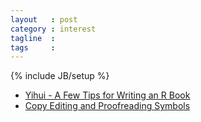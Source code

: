 ```yaml
---
layout   : post
category : interest
tagline  : 
tags     : 
---
```

{% include JB/setup %}

- [Yihui - A Few Tips for Writing an R Book](http://yihui.name/en/2013/06/tips-for-writing-an-r-book/)
- [Copy Editing and Proofreading Symbols](http://biostatmatt.com/uploads/ProofreadSymbols.pdf)
